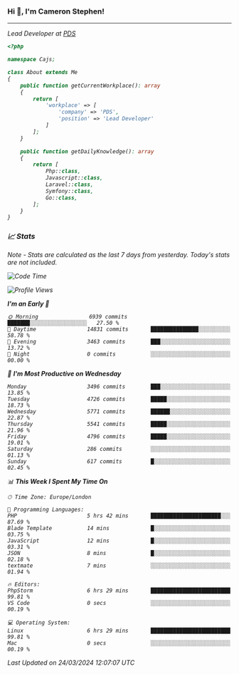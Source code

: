 ### Hi 👋, I'm Cameron Stephen!
<hr>
<p><em>Lead Developer at <a href="https://prindatasolutions.co.uk">PDS</a></p>


```php
<?php

namespace Cajs;

class About extends Me
{
    public function getCurrentWorkplace(): array
    {
        return [
            'workplace' => [
                'company' => 'PDS',
                'position' => 'Lead Developer'
            ]
        ];
    }

    public function getDailyKnowledge(): array
    {
        return [
            Php::class,
            Javascript::class,
            Laravel::class,
            Symfony::class,
            Go::class,
        ];
    }
}
```

### 📈 Stats
<p><em>Note - Stats are calculated as the last 7 days from yesterday. Today's stats are not included.</em></p>


<!--START_SECTION:waka-->
![Code Time](http://img.shields.io/badge/Code%20Time-3%2C745%20hrs-blue)

![Profile Views](http://img.shields.io/badge/Profile%20Views-0-blue)

**I'm an Early 🐤** 

```text
🌞 Morning                6939 commits        ███████░░░░░░░░░░░░░░░░░░   27.50 % 
🌆 Daytime                14831 commits       ███████████████░░░░░░░░░░   58.78 % 
🌃 Evening                3463 commits        ███░░░░░░░░░░░░░░░░░░░░░░   13.72 % 
🌙 Night                  0 commits           ░░░░░░░░░░░░░░░░░░░░░░░░░   00.00 % 
```
📅 **I'm Most Productive on Wednesday** 

```text
Monday                   3496 commits        ███░░░░░░░░░░░░░░░░░░░░░░   13.85 % 
Tuesday                  4726 commits        █████░░░░░░░░░░░░░░░░░░░░   18.73 % 
Wednesday                5771 commits        ██████░░░░░░░░░░░░░░░░░░░   22.87 % 
Thursday                 5541 commits        █████░░░░░░░░░░░░░░░░░░░░   21.96 % 
Friday                   4796 commits        █████░░░░░░░░░░░░░░░░░░░░   19.01 % 
Saturday                 286 commits         ░░░░░░░░░░░░░░░░░░░░░░░░░   01.13 % 
Sunday                   617 commits         █░░░░░░░░░░░░░░░░░░░░░░░░   02.45 % 
```


📊 **This Week I Spent My Time On** 

```text
🕑︎ Time Zone: Europe/London

💬 Programming Languages: 
PHP                      5 hrs 42 mins       ██████████████████████░░░   87.69 % 
Blade Template           14 mins             █░░░░░░░░░░░░░░░░░░░░░░░░   03.75 % 
JavaScript               12 mins             █░░░░░░░░░░░░░░░░░░░░░░░░   03.31 % 
JSON                     8 mins              █░░░░░░░░░░░░░░░░░░░░░░░░   02.18 % 
textmate                 7 mins              ░░░░░░░░░░░░░░░░░░░░░░░░░   01.94 % 

🔥 Editors: 
PhpStorm                 6 hrs 29 mins       █████████████████████████   99.81 % 
VS Code                  0 secs              ░░░░░░░░░░░░░░░░░░░░░░░░░   00.19 % 

💻 Operating System: 
Linux                    6 hrs 29 mins       █████████████████████████   99.81 % 
Mac                      0 secs              ░░░░░░░░░░░░░░░░░░░░░░░░░   00.19 % 
```


 Last Updated on 24/03/2024 12:07:07 UTC
<!--END_SECTION:waka-->

